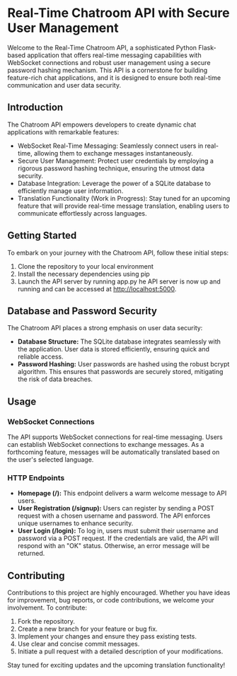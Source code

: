 # Real-Time Chatroom API with Secure User Management

Welcome to the Real-Time Chatroom API, a sophisticated Python Flask-based application that offers real-time messaging capabilities with WebSocket connections and robust user management using a secure password hashing mechanism. This API is a cornerstone for building feature-rich chat applications, and it is designed to ensure both real-time communication and user data security.

## Introduction

The Chatroom API empowers developers to create dynamic chat applications with remarkable features:

- WebSocket Real-Time Messaging: Seamlessly connect users in real-time, allowing them to exchange messages instantaneously.
- Secure User Management: Protect user credentials by employing a rigorous password hashing technique, ensuring the utmost data security.
- Database Integration: Leverage the power of a SQLite database to efficiently manage user information.
- Translation Functionality (Work in Progress): Stay tuned for an upcoming feature that will provide real-time message translation, enabling users to communicate effortlessly across languages.

## Getting Started

To embark on your journey with the Chatroom API, follow these initial steps:

1. Clone the repository to your local environment
2. Install the necessary dependencies using pip
3. Launch the API server by running app.py                                                                                he API server is now up and running and can be accessed at [http://localhost:5000](http://localhost:5000).

## Database and Password Security

The Chatroom API places a strong emphasis on user data security:

- **Database Structure:** The SQLite database integrates seamlessly with the application. User data is stored efficiently, ensuring quick and reliable access.
- **Password Hashing:** User passwords are hashed using the robust bcrypt algorithm. This ensures that passwords are securely stored, mitigating the risk of data breaches.

## Usage

### WebSocket Connections

The API supports WebSocket connections for real-time messaging. Users can establish WebSocket connections to exchange messages. As a forthcoming feature, messages will be automatically translated based on the user's selected language.

### HTTP Endpoints

- **Homepage (/):** This endpoint delivers a warm welcome message to API users.
- **User Registration (/signup):** Users can register by sending a POST request with a chosen username and password. The API enforces unique usernames to enhance security.
- **User Login (/login):** To log in, users must submit their username and password via a POST request. If the credentials are valid, the API will respond with an "OK" status. Otherwise, an error message will be returned.

## Contributing

Contributions to this project are highly encouraged. Whether you have ideas for improvement, bug reports, or code contributions, we welcome your involvement. To contribute:

1. Fork the repository.
2. Create a new branch for your feature or bug fix.
3. Implement your changes and ensure they pass existing tests.
4. Use clear and concise commit messages.
5. Initiate a pull request with a detailed description of your modifications.

Stay tuned for exciting updates and the upcoming translation functionality!      
